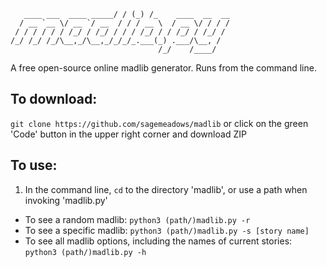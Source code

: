 ```                        _____ __                 
   ____ ___  ____ _____/ / (_) /_    ____  __  __
  / __ `__ \/ __ `/ __  / / / __ \  / __ \/ / / /
 / / / / / / /_/ / /_/ / / / /_/ / / /_/ / /_/ /
/_/ /_/ /_/\__,_/\__,_/_/_/_.___(_) .___/\__, /  
                                 /_/    /____/   
```

A free open-source online madlib generator. Runs from the command line.

## To download:
`git clone https://github.com/sagemeadows/madlib` or click on the green 'Code' button in the upper right corner and download ZIP

## To use:
1. In the command line, `cd` to the directory 'madlib', or use a path when invoking 'madlib.py'
- To see a random madlib: `python3 (path/)madlib.py -r`
- To see a specific madlib: `python3 (path/)madlib.py -s [story name]`
- To see all madlib options, including the names of current stories: `python3 (path/)madlib.py -h`
